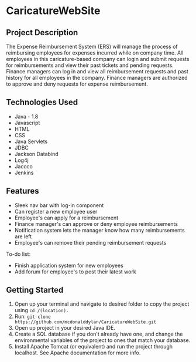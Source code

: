 # CaricatureWebSite

## Project Description

The Expense Reimbursement System (ERS) will manage the process of reimbursing employees for expenses incurred while on company time. All employees in this caricature-based company can login and submit requests for reimbursements and view their past tickets and pending requests. Finance managers can log in and view all reimbursement requests and past history for all employees in the company. Finance managers are authorized to approve and deny requests for expense reimbursement.

## Technologies Used

* Java - 1.8
* Javascript
* HTML
* CSS
* Java Servlets
* JDBC
* Jackson Databind
* Log4j
* Jacoco
* Jenkins

## Features

* Sleek nav bar with log-in component
* Can register a new employee user
* Employee's can apply for a reimbursement
* Finance manager's can approve or deny employee reimbursements
* Notification system lets the manager know how many reimbursements are left
* Employee's can remove their pending reimbursement requests

To-do list:
* Finish application system for new employees
* Add forum for employee's to post their latest work

## Getting Started
   
1. Open up your terminal and navigate to desired folder to copy the project using ```cd /(location).```
2. Run: ```git clone https://github.com/mcdonalddylan/CaricatureWebSite.git```
3. Open up project in your desired Java IDE.
4. Create a SQL database if you don't already have one, and change the environmental variables of the project to ones that match your database.
5. Install Apache Tomcat (or equivalent) and run the project through localhost. See Apache documentation for more info.
